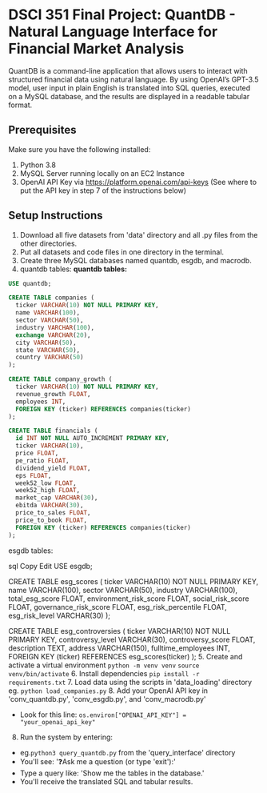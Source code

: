 # DSCI 351 Final Project: QuantDB - Natural Language Interface for Financial Market Analysis

QuantDB is a command-line application that allows users to interact with structured financial data using natural language. By using OpenAI’s GPT-3.5 model, user input in plain English is translated into SQL queries, executed on a MySQL database, and the results are displayed in a readable tabular format.

## Prerequisites
Make sure you have the following installed:
1. Python 3.8
2. MySQL Server running locally on an EC2 Instance
3. OpenAI API Key via https://platform.openai.com/api-keys (See where to put the API key in step 7 of the instructions below)

## Setup Instructions
1. Download all five datasets from 'data' directory and all .py files from the other directories.
2. Put all datasets and code files in one directory in the terminal.
3. Create three MySQL databases named quantdb, esgdb, and macrodb.
4. quantdb tables:
**quantdb tables:**

```sql
USE quantdb;

CREATE TABLE companies (
  ticker VARCHAR(10) NOT NULL PRIMARY KEY,
  name VARCHAR(100),
  sector VARCHAR(50),
  industry VARCHAR(100),
  exchange VARCHAR(20),
  city VARCHAR(50),
  state VARCHAR(50),
  country VARCHAR(50)
);

CREATE TABLE company_growth (
  ticker VARCHAR(10) NOT NULL PRIMARY KEY,
  revenue_growth FLOAT,
  employees INT,
  FOREIGN KEY (ticker) REFERENCES companies(ticker)
);

CREATE TABLE financials (
  id INT NOT NULL AUTO_INCREMENT PRIMARY KEY,
  ticker VARCHAR(10),
  price FLOAT,
  pe_ratio FLOAT,
  dividend_yield FLOAT,
  eps FLOAT,
  week52_low FLOAT,
  week52_high FLOAT,
  market_cap VARCHAR(30),
  ebitda VARCHAR(30),
  price_to_sales FLOAT,
  price_to_book FLOAT,
  FOREIGN KEY (ticker) REFERENCES companies(ticker)
);
```

esgdb tables:

sql
Copy
Edit
USE esgdb;

CREATE TABLE esg_scores (
  ticker VARCHAR(10) NOT NULL PRIMARY KEY,
  name VARCHAR(100),
  sector VARCHAR(50),
  industry VARCHAR(100),
  total_esg_score FLOAT,
  environment_risk_score FLOAT,
  social_risk_score FLOAT,
  governance_risk_score FLOAT,
  esg_risk_percentile FLOAT,
  esg_risk_level VARCHAR(30)
);

CREATE TABLE esg_controversies (
  ticker VARCHAR(10) NOT NULL PRIMARY KEY,
  controversy_level VARCHAR(30),
  controversy_score FLOAT,
  description TEXT,
  address VARCHAR(150),
  fulltime_employees INT,
  FOREIGN KEY (ticker) REFERENCES esg_scores(ticker)
);
5. Create and activate a virtual environment
`python -m venv venv`
`source venv/bin/activate`
6. Install dependencies
`pip install -r requirements.txt`
7. Load data using the scripts in 'data_loading' directory
eg. `python load_companies.py`
8. Add your OpenAI API key in 'conv_quantdb.py', 'conv_esgdb.py', and 'conv_macrodb.py'
- Look for this line: `os.environ["OPENAI_API_KEY"] = "your_openai_api_key"`
8. Run the system by entering:
- eg.`python3 query_quantdb.py` from the 'query_interface' directory
- You'll see: '❓Ask me a question (or type 'exit'):'
- Type a query like: 'Show me the tables in the database.'
- You'll receive the translated SQL and tabular results.
